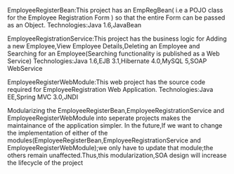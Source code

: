 EmployeeRegisterBean:This project has an EmpRegBean( i.e a POJO class for the Employee Registration Form ) so that the entire Form can be passed as an Object.
Technologies:Java 1.6,JavaBean

EmployeeRegistrationService:This project has the business logic for Adding a new Employee,View Employee Details,Deleting an Employee and Searching for an Employee(Searching functionality is published as a Web Service)
Technologies:Java 1.6,EJB 3.1,Hibernate 4.0,MySQL 5,SOAP WebService

EmployeeRegisterWebModule:This web project has the source code required for EmployeeRegistration Web Application.
Technologies:Java EE,Spring MVC 3.0,JNDI

Modularizing the EmployeeRegisterBean,EmployeeRegistrationService and EmployeeRegisterWebModule into seperate projects  makes the maintainance of the application simpler.
In the future,If we want to change the implementation of either of the modules(EmployeeRegisterBean,EmployeeRegistrationService and EmployeeRegisterWebModule);we only have to update that module;the others remain unaffected.Thus,this modularization,SOA design will increase the lifecycle of the project

